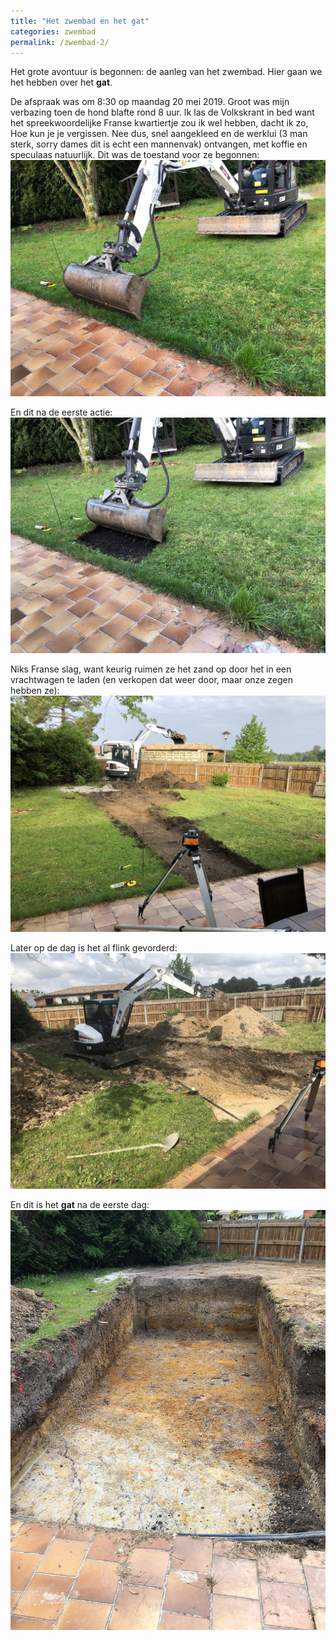 ```yaml
---
title: "Het zwembad en het gat"
categories: zwembad
permalink: /zwembad-2/
---
```

Het grote avontuur is begonnen: de aanleg van het zwembad. Hier gaan we het hebben over het **gat**.

<!--more-->

De afspraak was om 8:30 op maandag 20 mei 2019. Groot was mijn verbazing toen
de hond blafte rond 8 uur. Ik las de Volkskrant in bed want het
spreekwoordelijke Franse kwartiertje zou ik wel hebben, dacht ik zo, Hoe kun
je je vergissen. Nee dus, snel aangekleed en de werklui (3 man sterk, sorry
dames dit is echt een mannenvak) ontvangen, met koffie en speculaas
natuurlijk. Dit was de toestand voor ze begonnen: <br />
![de nog maagdelijke tuin](../assets/images/zwembad/2/picture-1.jpg)

En dit na de eerste actie: <br />
![de eerste actie](../assets/images/zwembad/2/picture-2.jpg)

Niks Franse slag, want keurig ruimen ze het zand op door het in een
vrachtwagen te laden (en verkopen dat weer door, maar onze zegen hebben ze):
<br />
![opruiming](../assets/images/zwembad/2/picture-3.jpg)

Later op de dag is het al flink gevorderd:<br />
![vordering later op de dag](../assets/images/zwembad/2/picture-4.jpg)

En dit is het **gat** na de eerste dag:<br />
![het gat](../assets/images/zwembad/2/picture-5.jpg)
